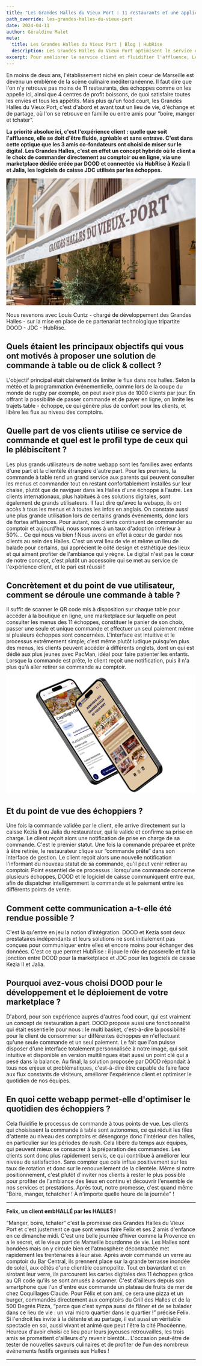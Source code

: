 ```yaml
---
title: "Les Grandes Halles du Vieux Port : 11 restaurants et une application de commande à table pour optimiser le service et l'expérience client"
path_override: les-grandes-halles-du-vieux-port
date: 2024-04-11
author: Géraldine Malet
meta:
  title: Les Grandes Halles du Vieux Port | Blog | HubRise
  description: Les Grandes Halles du Vieux Port optimisent le service client et fluidifient l'intérieur des halles en intégrant la commande à table au logiciel de caisse via HubRise.
excerpt: Pour améliorer le service client et fluidifier l'affluence, Les Grandes Halles du Vieux Port ont déployé DOOD, un système de commande à table intégré à leurs logiciels de caisse via HubRise. C'est un succès auprès des jeunes, une cible attendue, mais les familles et les visiteurs étrangers sont également très enthousiastes.
---
```


En moins de deux ans, l'établissement niché en plein coeur de Marseille est devenu un emblème de la scène culinaire méditerranéenne. Il faut dire que l'on n'y retrouve pas moins de 11 restaurants, des échoppes comme on les appelle ici, ainsi que 4 centres de profit boissons, de quoi satisfaire toutes les envies et tous les appétits. Mais plus qu'un food court, les Grandes Halles du Vieux Port, c'est d'abord et avant tout un lieu de vie, d'échange et de partage, où l'on se retrouve en famille ou entre amis pour “boire, manger et tchater”.

**La priorité absolue ici, c'est l'expérience client : quelle que soit l'affluence, elle se doit d'être fluide, agréable et sans entrave. C'est dans cette optique que les 3 amis co-fondateurs ont choisi de miser sur le digital. Les Grandes Halles, c'est en effet un concept hybride où le client a le choix de commander directement au comptoir ou en ligne, via une marketplace dédiée créée par DOOD et connectée via HubRise à Kezia II et Jalia, les logiciels de caisse JDC utilisés par les échoppes.**

![Les Grandes Halles du Vieux Port](../images/001-les-grandes-halles-du-veux-port.jpg)

Nous revenons avec Louis Cuntz - chargé de développement des Grandes Halles - sur la mise en place de ce partenariat technologique tripartite DOOD - JDC - HubRise.

## Quels étaient les principaux objectifs qui vous ont motivés à proposer une solution de commande à table ou de click & collect ?

L'objectif principal était clairement de limiter le flux dans nos halles. Selon la météo et la programmation événementielle, comme lors de la coupe du monde de rugby par exemple, on peut avoir plus de 1000 clients par jour. En offrant la possibilité de passer commande et de payer en ligne, on limite les trajets table - échoppe, ce qui génère plus de confort pour les clients, et libère les flux au niveau des comptoirs.

## Quelle part de vos clients utilise ce service de commande et quel est le profil type de ceux qui le plébiscitent ?

Les plus grands utilisateurs de notre webapp sont les familles avec enfants d'une part et la clientèle étrangère d'autre part. Pour les premiers, la commande à table rend un grand service aux parents qui peuvent consulter les menus et commander tout en restant confortablement installés sur leur chaise, plutôt que de naviguer dans les Halles d'une échoppe à l'autre. Les clients internationaux, plus habitués à ces solutions digitales, sont également de grands utilisateurs. Il faut dire qu'avec la webapp, ils ont accès à tous les menus et à toutes les infos en anglais. On constate aussi une plus grande utilisation lors de certains grands événements, donc lors de fortes affluences.
Pour autant, nos clients continuent de commander au comptoir et aujourd'hui, nous sommes à un taux d'adoption inférieur à 50%... Ce qui nous va bien ! Nous avons en effet à cœur de garder nos clients au sein des Halles. C'est un vrai lieu de vie et même un lieu de balade pour certains, qui apprécient le côté design et esthétique des lieux et qui aiment profiter de l'ambiance qui y règne. Le digital n'est pas le cœur de notre concept, c'est plutôt un accessoire qui se met au service de l'expérience client, et le pari est réussi !

## Concrètement et du point de vue utilisateur, comment se déroule une commande à table ?

Il suffit de scanner le QR code mis à disposition sur chaque table pour accéder à la boutique en ligne, une marketplace sur laquelle on peut consulter les menus des 11 échoppes, constituer le panier de son choix, passer une seule et unique commande et effectuer un seul paiement même si plusieurs échoppes sont concernées. L'interface est intuitive et le processus extrêmement simple; c'est même plutôt ludique puisqu'en plus des menus, les clients peuvent accéder à différents onglets, dont un qui est dédié aux plus jeunes avec PacMan, idéal pour faire patienter les enfants. Lorsque la commande est prête, le client reçoit une notification, puis il n'a plus qu'à aller retirer sa commande au comptoir.

![DOOD's app for Les Grandes Halles du Vieux Port](../images/002-les-grandes-halles-du-veux-port-dood-app.png)

## Et du point de vue des échoppiers ?

Une fois la commande validée par le client, elle arrive directement sur la caisse Kezia II ou Jalia du restaurateur, qui la valide et confirme sa prise en charge. Le client reçoit alors une notification de prise en charge de sa commande. C'est le premier statut. Une fois la commande préparée et prête à être retirée, le restaurateur clique sur “commande prête” dans son interface de gestion. Le client reçoit alors une nouvelle notification l'informant du nouveau statut de sa commande, qu'il peut venir retirer au comptoir.
Point essentiel de ce processus : lorsqu'une commande concerne plusieurs échoppes, DOOD et le logiciel de caisse communiquent entre eux, afin de dispatcher intelligemment la commande et le paiement entre les différents points de vente.

## Comment cette communication a-t-elle été rendue possible ?

C'est là qu'entre en jeu la notion d'intégration. DOOD et Kezia sont deux prestataires indépendants et leurs solutions ne sont initialement pas conçues pour communiquer entre elles et encore moins pour échanger des données. C'est ce que permet HubRise : il joue le rôle de passerelle et fait la jonction entre DOOD pour la marketplace et JDC pour les logiciels de caisse Kezia II et Jalia.

## Pourquoi avez-vous choisi DOOD pour le développement et le déploiement de votre marketplace ?

D'abord, pour son expérience auprès d'autres food court, qui est vraiment un concept de restauration à part. DOOD propose aussi une fonctionnalité qui était essentielle pour nous : le multi basket, c'est-à-dire la possibilité pour le client de consommer sur différentes échoppes en n'effectuant qu'une seule commande et un seul paiement. Le fait que l'on puisse disposer d'une interface totalement personnalisée à notre image, qui soit intuitive et disponible en version multilingues était aussi un point clé qui a pesé dans la balance. Au final, la solution proposée par DOOD répondait à tous nos enjeux et problématiques, c'est-à-dire être capable de faire face aux flux constants de visiteurs, améliorer l'expérience client et optimiser le quotidien de nos équipes.

## En quoi cette webapp permet-elle d'optimiser le quotidien des échoppiers ?

Cela fluidifie le processus de commande à tous points de vue. Les clients qui choisissent la commande à table sont autonomes, ce qui réduit les files d'attente au niveau des comptoirs et désengorge donc l'intérieur des halles, en particulier sur les périodes de rush. Cela libère du temps aux équipes, qui peuvent mieux se consacrer à la préparation des commandes. Les clients sont donc plus rapidement servis, ce qui contribue à améliorer leur niveau de satisfaction. Sans compter que cela influe positivement sur les taux de rotation et donc sur le renouvellement de la clientèle. Même si notre positionnement, c'est plutôt d'inviter nos clients à rester le plus possible pour profiter de l'ambiance des lieux en continu et découvrir l'ensemble de nos services et prestations. Après tout, notre promesse, c'est quand même “Boire, manger, tchatcher ! À n'importe quelle heure de la journée” !

---

**Felix, un client embHALLÉ par les HALLES !**

“Manger, boire, tchater” c'est la promesse des Grandes Halles du Vieux Port et c'est justement ce que sont venus faire Felix et ses 2 amis d'enfance en ce dimanche midi. C'est une belle journée d'hiver comme la Provence en a le secret, et le vieux port de Marseille bourdonne de vie. Les Halles sont bondées mais on y circule bien et l'atmosphère décontractée met rapidement les trentenaires à leur aise. Après avoir commandé un verre au comptoir du Bar Central, ils prennent place sur la grande terrasse inondée de soleil, aux côtés d'une clientèle cosmopolite.
Tout en bavardant et en sirotant leur verre, ils parcourent les cartes digitales des 11 échoppes grâce au QR code qu'ils se sont amusés à scanner. C'est d'ailleurs depuis son smartphone que l'un d'entre eux commande un plateau de fruits de mer de chez Coquillages Claude. Pour Félix et son ami, ce sera une pizza et un burger, commandés directement aux comptoirs du Grill des Halles et de la 500 Degrés Pizza, “parce que c'est sympa aussi de flâner et de se balader dans ce lieu de vie : un vrai micro quartier dans le quartier !” précise Felix.
Si l'endroit les invite à la détente et au partage, il est aussi un véritable spectacle en soi, aussi vivant et animé que peut l'être la cité Phocéenne. Heureux d'avoir choisi ce lieu pour leurs joyeuses retrouvailles, les trois amis se promettent d'ailleurs d'y revenir bientôt… L'occasion peut-être de tester de nouvelles saveurs culinaires et de profiter de l'un des nombreux événements festifs organisés aux Halles !

---
